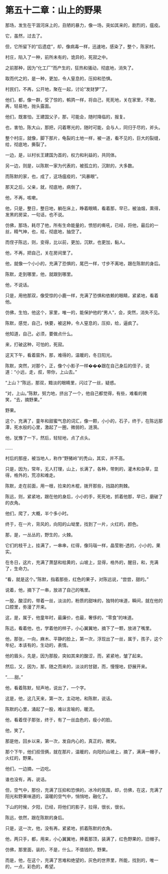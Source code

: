 # 第五十二章：山上的野果

那场，发生在干涸河床上的，丑陋的暴力，像一场，突如其来的，剧烈的，瘟疫。

它，虽然，过去了。

但，它所留下的“后遗症”，却，像病毒一样，迅速地，感染了，整个，陈家村。

村庄，陷入了一种，前所未有的，诡异的，死寂之中。

之前那种，因为“化工厂”而产生的，狂热和骚动，彻底地，消失了。

取而代之的，是一种，更加，令人窒息的，压抑和恐惧。

村民们，不再，公开地，聚在一起，讨论“发财梦”了。

他们，都，像一群，受了惊的，鹌鹑一样，将自己，死死地，关在家里，不敢，再，轻易地，抛头露面。

他们，既害怕，王建国父子，那，可能会，随时降临的，报复。

也，害怕，陈大山，那把，闪着寒光的，随时可能，会与人，同归于尽的，斧头。

整个村庄，就像，脚下那片，龟裂的土地一样，被一道，看不见的，巨大的裂缝，给，彻底地，撕裂了。

一边，是，以村长王建国为首的，权力和利益的，共同体。

另一边，则是，以陈默一家为代表的，被孤立的，沉默的，大多数。

而陈默的家，也，成了，这场瘟疫的，“风暴眼”。

那天之后，父亲，就，彻底地，病倒了。

他，不再，咳嗽。

他，只是，整日，整日地，躺在床上，睁着眼睛，看着那，早已，被油烟，熏得，发黑的房梁，一句话，也不说。

仿佛，那场，耗尽了他，所有生命能量的，愤怒的嘶吼，已经，将他，最后的一丝，精气神，也，给，彻底地，抽空了。

而侄子陈远，则，变得，比以前，更加，沉默，也更加，黏人。

他，不再，把自己，关在房间里了。

他，就像一个小小的，充满了恐惧的，尾巴一样，寸步不离地，跟在陈默的身后。

陈默，走到哪里，他，就跟到哪里。

他，不说话。

只是，用他那双，像受惊的小鹿一样，充满了恐惧和依赖的眼睛，紧紧地，看着他。

仿佛，生怕，他这个，家里，唯一的，能保护他的“男人”，会，突然，消失不见。

陈默，感觉，自己，快要，被这种，令人窒息的，压抑，给，逼疯了。

他知道，自己，必须，要做点什么。

来，打破这种，可怕的，死寂。

这天下午，看着窗外，那，难得的，温暖的，冬日阳光。

陈默，突然，对那个，正，像个小影子一样���跟在自己身后的侄子，说道：“小远，走，叔，带你，上山去。”

“上山？”陈远，那双，黯淡的眼睛里，闪过了一丝，疑惑。

“对，上山。”陈默，努力地，挤出了一个，他自己都觉得，有些，难看的微笑，“去，摘野果。”

野果。

这个，充满了，童年和甜蜜气息的词汇，像一颗，小小的，石子，终于，在陈远那潭，死水般的心里，激起了一圈，微弱的，涟漪。

他，犹豫了一下，然后，轻轻地，点了点头。

……

村后的那座，被当地人，称作“野猪岭”的秃山，其实，并不高。

只是，因为，常年，无人打理，山上，长满了，各种，带刺的，灌木和杂草，显得，格外的，荒凉和难走。

陈默，走在前面，用一根，捡来的木棍，拨开那些，挡路的荆棘。

陈远，则，紧紧地，跟在他的身后，小小的手，死死地，抓着他那，早已，磨破了的衣角。

他们，爬了，大概，半个多小时。

终于，在一片，背风的，向阳的山坳里，找到了一片，火红的，颜色。

那，是，一丛丛的，野生的，火棘。

它们的枝干上，挂满了，一串串，红得，像玛瑙一样，晶莹剔-透的，小小的，果实。

在冬日，这片，充满了萧瑟和枯黄的，山坡上，显得，格外的，醒目，和，充满了，生命力。

“看，就是这个。”陈默，指着那些，红色的果子，对陈远说，“尝尝，甜的。”

说着，他，摘下了一串，放进了自己的嘴里。

一股，酸涩的，带着一丝，淡淡的，粉质的甜味的，独特的味道，瞬间，就在他的口腔里，弥漫了开来。

这，是，属于，他童年时，最廉价，也最，奢侈的，“零食”的味道。

陈远，看着他，也，学着他的样子，小心翼翼地，摘下了一颗，放进了嘴里。

他，那张，一向，麻木、平静的脸上，第一次，浮现出了一丝，属于，孩子，这个年纪，本该有的，生动的，表情。

他的眉头，先是，因为那股，突如其来的酸涩，而，紧紧地，皱了起来。

然后，又，因为，那，随之而来的，淡淡的甘甜，而，慢慢地，舒展开来。

“……甜。”

他，看着陈默，轻声地，说出了，一个字。

这是，他，这几天来，第一次，主动地，和陈默，说话。

陈默的心里，涌起了一股，难以言喻的，暖流。

他，看着侄子那张，终于，有了一丝血色的，瘦小的脸。

他，笑了。

那是他，回乡以来，第一次，发自内心的，真正的，微笑。

那个下午，他们叔侄俩，就在那片，温暖的，向阳的山坡上，摘了，满满一帽子，火红的，野果。

他们，一边摘，一边吃。

谁也没有，再，说话。

但，空气中，那份，充满了压抑和恐惧的，冰冷的氛围，却，仿佛，在这，充满了阳光和野果味道的，温暖的空气中，悄悄地，融化了。

下山的时候，夕阳，已经，将他们的影子，拉得，很长，很长。

陈远，依然，跟在陈默的身后。

只是，这一次，他，没有再，紧紧地，抓着陈默的衣角。

他，两只手，都，用来，小心翼翼地，捧着那顶，装满了，红色野果的，旧帽子。

仿佛，那里面，装的，不是，什么，不值钱的，野果。

而是，他，在这个，充满了苦难和绝望的，灰色的世界里，所能，找到的，唯一的，一点，彩色的，希望。